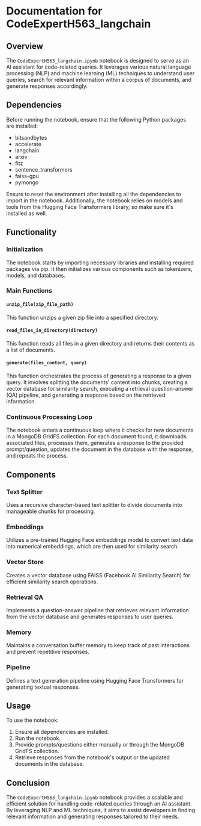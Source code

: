 # Documentation for CodeExpertH563_langchain

## Overview
The `CodeExpertH563_langchain.ipynb` notebook is designed to serve as an AI assistant for code-related queries. It leverages various natural language processing (NLP) and machine learning (ML) techniques to understand user queries, search for relevant information within a corpus of documents, and generate responses accordingly.

## Dependencies
Before running the notebook, ensure that the following Python packages are installed:
- bitsandbytes
- accelerate
- langchain
- arxiv
- fitz
- sentence_transformers
- faiss-gpu
- pymongo


Ensure to reset the environment after installing all the dependencies to import in the notebook.
Additionally, the notebook relies on models and tools from the Hugging Face Transformers library, so make sure it's installed as well.

## Functionality

### Initialization
The notebook starts by importing necessary libraries and installing required packages via pip. It then initializes various components such as tokenizers, models, and databases.

### Main Functions

#### `unzip_file(zip_file_path)`
This function unzips a given zip file into a specified directory.

#### `read_files_in_directory(directory)`
This function reads all files in a given directory and returns their contents as a list of documents.

#### `generate(files_content, query)`
This function orchestrates the process of generating a response to a given query. It involves splitting the documents' content into chunks, creating a vector database for similarity search, executing a retrieval question-answer (QA) pipeline, and generating a response based on the retrieved information.

### Continuous Processing Loop
The notebook enters a continuous loop where it checks for new documents in a MongoDB GridFS collection. For each document found, it downloads associated files, processes them, generates a response to the provided prompt/question, updates the document in the database with the response, and repeats the process.

## Components

### Text Splitter
Uses a recursive character-based text splitter to divide documents into manageable chunks for processing.

### Embeddings
Utilizes a pre-trained Hugging Face embeddings model to convert text data into numerical embeddings, which are then used for similarity search.

### Vector Store
Creates a vector database using FAISS (Facebook AI Similarity Search) for efficient similarity search operations.

### Retrieval QA
Implements a question-answer pipeline that retrieves relevant information from the vector database and generates responses to user queries.

### Memory
Maintains a conversation buffer memory to keep track of past interactions and prevent repetitive responses.

### Pipeline
Defines a text generation pipeline using Hugging Face Transformers for generating textual responses.

## Usage
To use the notebook:
1. Ensure all dependencies are installed.
2. Run the notebook.
3. Provide prompts/questions either manually or through the MongoDB GridFS collection.
4. Retrieve responses from the notebook's output or the updated documents in the database.

## Conclusion
The `CodeExpertH563_langchain.ipynb` notebook provides a scalable and efficient solution for handling code-related queries through an AI assistant. By leveraging NLP and ML techniques, it aims to assist developers in finding relevant information and generating responses tailored to their needs.